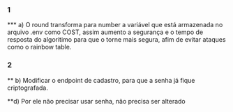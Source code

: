 ### 1 

*** a) O round transforma para number a variável que está armazenada no arquivo .env como COST, assim aumento a segurança e o tempo de resposta do algoritimo para que o torne mais segura, afim de evitar ataques como o rainbow table.

### 2 
** b)   Modificar o endpoint de cadastro, para que a senha já fique criptografada.

**d) Por ele não precisar usar senha, não precisa ser alterado


